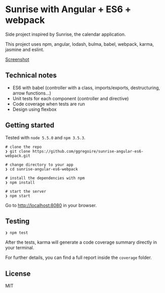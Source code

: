 # Sunrise with Angular + ES6 + webpack

Side project inspired by Sunrise, the calendar application.

This project uses npm, angular, lodash, bulma, babel, webpack, karma, jasmine and eslint.

[Screenshot](https://raw.githubusercontent.com/ggregoire/sunrise-angular-es6-webpack/master/screenshot.png)

## Technical notes
* ES6 with babel (controller with a class, imports/exports, destructuring, arrow functions...)
* Unit tests for each component (controller and directive)
* Code coverage when tests are run
* Design using flexbox

## Getting started

Tested with `node 5.5.0` and `npm 3.5.3`.

```
# clone the repo
❯ git clone https://github.com/ggregoire/sunrise-angular-es6-webpack.git

# change directory to your app
❯ cd sunrise-angular-es6-webpack

# install the dependencies with npm
❯ npm install

# start the server
❯ npm start
```

Go to [http://localhost:8080](http://localhost:8080) in your browser.

## Testing

```
❯ npm test
```

After the tests, karma will generate a code coverage summary directly in your terminal.

For further details, you can find a full report inside the `coverage` folder.

## License

MIT
